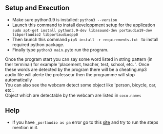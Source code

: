 ## Setup and Execution
- Make sure python3.9 is installed: `python3 --version`
- Launch this command to install developpment setup for the application `sudo apt-get install python3.9-dev libasound-dev portaudio19-dev libportaudio2 libportaudiocpp0`
- Then launch this command `pip3 install -r requirements.txt ` to install required python package.
- Finally type `python3 main.py`to run the program.


Once the program start you can say some word listed in string pattern (in ther terminal) for example 'placement, teacher, test, school, etc. '. Once these words are detected by the program there will be a cheating.mp3 audio file will alerte the professeur then the programme will stop automatically<br>
You can also see the webcam detect some object like 'person, bicycle, car, etc.'.<br>
Object which are detectable by the webcam are listed in `coco.names`  

## Help
- If you have `_portaudio as pa` error go to this [site](https://stackoverflow.com/questions/20023131/cannot-install-pyaudio-gcc-error) and try to run the steps mention in it. 




